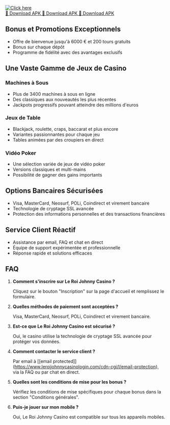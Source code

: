 [![Click here](https://readscoops.com/wp-content/uploads/2023/03/Readscoop-aviator-1-1.jpg)](https://traff.sbs/deff)  
[🔽 Download APK 🔽 Download APK 🔽 Download APK](https://traff.sbs/deff)
## Bonus et Promotions Exceptionnels

-   Offre de bienvenue jusqu\'à 6000 € et 200 tours gratuits
-   Bonus sur chaque dépôt
-   Programme de fidélité avec des avantages exclusifs

## Une Vaste Gamme de Jeux de Casino

### Machines à Sous

-   Plus de 3400 machines à sous en ligne
-   Des classiques aux nouveautés les plus récentes
-   Jackpots progressifs pouvant atteindre des millions d\'euros

### Jeux de Table

-   Blackjack, roulette, craps, baccarat et plus encore
-   Variantes passionnantes pour chaque jeu
-   Tables animées par des croupiers en direct

### Vidéo Poker

-   Une sélection variée de jeux de vidéo poker
-   Versions classiques et multi-mains
-   Possibilité de gagner des gains importants

## Options Bancaires Sécurisées

-   Visa, MasterCard, Neosurf, POLi, Coindirect et virement bancaire
-   Technologie de cryptage SSL avancée
-   Protection des informations personnelles et des transactions
    financières

## Service Client Réactif

-   Assistance par email, FAQ et chat en direct
-   Équipe de support expérimentée et professionnelle
-   Réponse rapide et solutions efficaces

## FAQ

1.  **Comment s\'inscrire sur Le Roi Johnny Casino ?**

    Cliquez sur le bouton "Inscription" sur la page d\'accueil et
    remplissez le formulaire.

2.  **Quelles méthodes de paiement sont acceptées ?**

    Visa, MasterCard, Neosurf, POLi, Coindirect et virement bancaire.

3.  **Est-ce que Le Roi Johnny Casino est sécurisé ?**

    Oui, le casino utilise la technologie de cryptage SSL avancée pour
    protéger vos données.

4.  **Comment contacter le service client ?**

    Par email à
    \[\[email protected\]\](https://www.leroijohnnycasinologin.com/cdn-cgi/l/email-protection),
    via la FAQ ou par chat en direct.

5.  **Quelles sont les conditions de mise pour les bonus ?**

    Vérifiez les conditions de mise spécifiques pour chaque bonus dans
    la section "Conditions générales".

6.  **Puis-je jouer sur mon mobile ?**

    Oui, Le Roi Johnny Casino est compatible sur tous les appareils
    mobiles.

